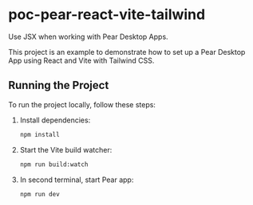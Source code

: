 # poc-pear-react-vite-tailwind

Use JSX when working with Pear Desktop Apps.

This project is an example to demonstrate how to set up a Pear Desktop App using React and Vite with Tailwind CSS.

## Running the Project

To run the project locally, follow these steps:

1. Install dependencies:
   ```bash
   npm install
   ```

2. Start the Vite build watcher:
    ```bash
    npm run build:watch
    ```

3. In second terminal, start Pear app:
    ```bash
    npm run dev
    ```
